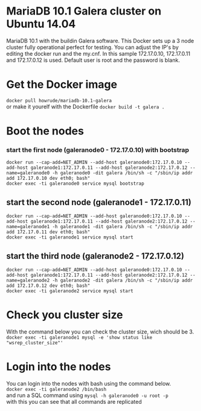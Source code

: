 # MariaDB 10.1 Galera cluster on Ubuntu 14.04

MariaDB 10.1 with the buildin Galera software. This Docker sets up a 3 node cluster fully operational perfect for testing. You can adjust the IP's by editing the docker run and the my.cnf. In this sample 172.17.0.10, 172.17.0.11 and 172.17.0.12 is used. Default user is root and the password is blank.

# Get the Docker image 
`docker pull howrude/mariadb-10.1-galera`  
or make it yourelf with the Dockerfile
`docker build -t galera .`  

# Boot the nodes
### start the first node (galeranode0 - 172.17.0.10) with bootstrap
`docker run --cap-add=NET_ADMIN --add-host galeranode0:172.17.0.10 --add-host galeranode1:172.17.0.11 --add-host galeranode2:172.17.0.12 --name=galeranode0 -h galeranode0 -dit galera /bin/sh -c "/sbin/ip addr add 172.17.0.10 dev eth0; bash"`  
`docker exec -ti galeranode0 service mysql bootstrap`

## start the second node (galeranode1 - 172.17.0.11)
`docker run --cap-add=NET_ADMIN --add-host galeranode0:172.17.0.10 --add-host galeranode1:172.17.0.11 --add-host galeranode2:172.17.0.12 --name=galeranode1 -h galeranode1 -dit galera /bin/sh -c "/sbin/ip addr add 172.17.0.11 dev eth0; bash"`  
`docker exec -ti galeranode1 service mysql start`

## start the third node (galeranode2 - 172.17.0.12)
`docker run --cap-add=NET_ADMIN --add-host galeranode0:172.17.0.10 --add-host galeranode1:172.17.0.11 --add-host galeranode2:172.17.0.12 --name=galeranode2 -h galeranode2 -dit galera /bin/sh -c "/sbin/ip addr add 172.17.0.12 dev eth0; bash"`  
`docker exec -ti galeranode2 service mysql start`

# Check you cluster size
With the command below you can check the cluster size, wich should be 3.
`docker exec -ti galeranode1 mysql -e 'show status like "wsrep_cluster_size"'`

# Login into the nodes
You can login into the nodes with bash using the command below.  
`docker exec -ti galeranode2 /bin/bash`  
and run a SQL command using
`mysql -h galeranode0 -u root -p`  
with this you can see that all commands are replicated
